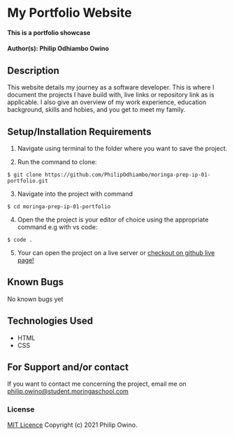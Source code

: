 # My Portfolio Website
#### This is a portfolio showcase

#### Author(s): Philip Odhiambo Owino

## Description
This website details my journey as a software developer. This is where I document the projects I have build with, live links or repository link as is applicable. I also give an overview of my work experience, education background, skills and hobies, and you get to meet my family.

## Setup/Installation Requirements

1. Navigate using terminal to the folder where you want to save the project.

1. Run the command to clone:

```
$ git clone https://github.com/PhilipOdhiambo/moringa-prep-ip-01-portfolio.git

```
3. Navigate into the project with command

```
$ cd moringa-prep-ip-01-portfolio
```
4. Open the the project is your editor of choice using the appropriate command e.g with vs code:
```
$ code . 
```
5. Your can open the project on a live server or [checkout on github live page!](https://philipodhiambo.github.io/moringa-prep-ip-01-portfolio/)

## Known Bugs
No known bugs yet

## Technologies Used
* HTML
* CSS
## For Support and/or contact
If you want to contact me concerning the project, email me on philip.owino@student.moringaschool.com
### License
[MIT Licence](LICENCE)
Copyright (c) 2021 Philip Owino.
